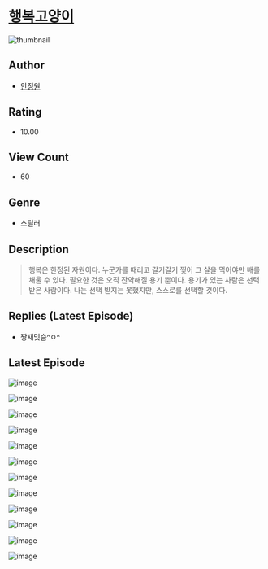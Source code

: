 # [행복고양이](https://comic.naver.com/challenge/list?titleId=810944)
![thumbnail](https://image-comic.pstatic.net/user_contents_data/challenge_comic/2023/05/25/324538/upload_3832625294572925490_480x623.jpeg)

## Author
- [안정원](https://comic.naver.com/artistTitle?id=324538)

## Rating
- 10.00

## View Count
- 60

## Genre
- 스릴러

## Description
> 행복은 한정된 자원이다. 누군가를 때리고 갈기갈기 찢어 그 살을 먹어야만 배를 채울 수 있다. 필요한 것은 오직 잔악해질 용기 뿐이다. 용기가 있는 사람은 선택 받은 사람이다. 나는 선택 받지는 못했지만, 스스로를 선택할 것이다.

## Replies (Latest Episode)
- 짱재밋슴^ㅇ^

## Latest Episode
![image](https://image-comic.pstatic.net/user_contents_data/challenge_comic/2023/05/25/324538/upload_3472382387166524260.jpeg)

![image](https://image-comic.pstatic.net/user_contents_data/challenge_comic/2023/05/25/324538/upload_4122027552484503860.jpeg)

![image](https://image-comic.pstatic.net/user_contents_data/challenge_comic/2023/05/25/324538/upload_7233681928446227251.jpeg)

![image](https://image-comic.pstatic.net/user_contents_data/challenge_comic/2023/05/25/324538/upload_7219327605755164260.jpeg)

![image](https://image-comic.pstatic.net/user_contents_data/challenge_comic/2023/05/25/324538/upload_4049688461930816563.jpeg)

![image](https://image-comic.pstatic.net/user_contents_data/challenge_comic/2023/05/25/324538/upload_3689404890690630196.jpeg)

![image](https://image-comic.pstatic.net/user_contents_data/challenge_comic/2023/05/25/324538/upload_7293637017628719413.jpeg)

![image](https://image-comic.pstatic.net/user_contents_data/challenge_comic/2023/05/25/324538/upload_4063432352996864564.jpeg)

![image](https://image-comic.pstatic.net/user_contents_data/challenge_comic/2023/05/25/324538/upload_3977575879474164272.jpeg)

![image](https://image-comic.pstatic.net/user_contents_data/challenge_comic/2023/05/25/324538/upload_3979318609651708982.jpeg)

![image](https://image-comic.pstatic.net/user_contents_data/challenge_comic/2023/05/25/324538/upload_4063989805445495091.jpeg)

![image](https://image-comic.pstatic.net/user_contents_data/challenge_comic/2023/05/25/324538/upload_3487586442424890680.jpeg)
